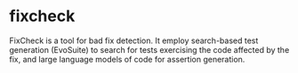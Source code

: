 # fixcheck
FixCheck is a tool for bad fix detection. It employ search-based test generation (EvoSuite) to search for tests exercising the code affected by the fix, and large language models of code for assertion generation. 


